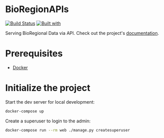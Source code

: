 # BioRegionAPIs

[![Build Status](https://travis-ci.org/BioHarmony/BioRegionAPIs.svg?branch=master)](https://travis-ci.org/BioHarmony/BioRegionAPIs)
[![Built with](https://img.shields.io/badge/Built_with-Cookiecutter_Django_Rest-F7B633.svg)](https://github.com/agconti/cookiecutter-django-rest)

Serving BioRegional Data via API. Check out the project's [documentation](http://BioHarmony.github.io/BioRegionAPIs/).

# Prerequisites

- [Docker](https://docs.docker.com/docker-for-mac/install/)

# Initialize the project

Start the dev server for local development:

```bash
docker-compose up
```

Create a superuser to login to the admin:

```bash
docker-compose run --rm web ./manage.py createsuperuser
```

